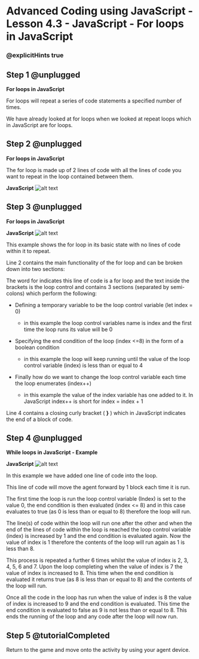 # Advanced Coding using JavaScript - Lesson 4.3 - JavaScript - For loops in JavaScript

### @explicitHints true

## Step 1 @unplugged
**For loops in JavaScript**

For loops will repeat a series of code statements a specified number of times.

We have already looked at for loops when we looked at repeat loops which in JavaScript are for loops.

## Step 2 @unplugged
**For loops in JavaScript**

The for loop is made up of 2 lines of code with all the lines of code you want to repeat in the loop contained between them.

**JavaScript**
![alt text](https://advancedjs.codingcredentials.com/Lesson4/4.3/images/1.jpg?raw=true "JavaScript")

## Step 3 @unplugged
**For loops in JavaScript**

**JavaScript**
![alt text](https://advancedjs.codingcredentials.com/Lesson4/4.3/images/2.jpg?raw=true "JavaScript")

This example shows the for loop in its basic state with no lines of code within it to repeat.

Line 2 contains the main functionality of the for loop and can be broken down into two sections:

The word for indicates this line of code is a for loop and the text inside the brackets is the loop control and contains 3 sections (separated by semi-colons) which perform the following:

- Defining a temporary variable to be the loop control variable (let index = 0) 
    - in this example the loop control variables name is index and the first time the loop runs its value will be 0

- Specifying the end condition of the loop (index <=8) in the form of a boolean condition 
    - in this example the loop will keep running until the value of the loop control variable (index) is less than or equal to 4

- Finally how do we want to change the loop control variable each time the loop enumerates (index++) 
    - in this example the value of the index variable has one added to it. In JavaScript index++ is short for index = index + 1


Line 4 contains a closing curly bracket ( **}** ) which in JavaScript indicates the end of a block of code.

## Step 4 @unplugged
**While loops in JavaScript - Example**

**JavaScript**
![alt text](https://advancedjs.codingcredentials.com/Lesson4/4.3/images/3.jpg?raw=true "JavaScript")


In this example we have added one line of code into the loop.

This line of code will move the agent forward by 1 block each time it is run.

The first time the loop is run the loop control variable (Index) is set to the value 0, the end condition is then evaluated (index <= 8) and in this case evaluates to true (as 0 is less than or equal to 8) therefore the loop will run.

The line(s) of code within the loop will run one after the other and when the end of the lines of code within the loop is reached the loop control variable (index) is increased by 1 and the end condition is evaluated again. Now the value of index is 1 therefore the contents of the loop will run again as 1 is less than 8.

This process is repeated a further 6 times whilst the value of index is 2, 3, 4, 5, 6 and 7. Upon the loop completing when the value of index is 7 the value of index is increased to 8. This time when the end condition is evaluated it returns true (as 8 is less than or equal to 8) and the contents of the loop will run.

Once all the code in the loop has run when the value of index is 8 the value of index is increased to 9 and the end condition is evaluated. This time the end condition is evaluated to false as 9 is not less than or equal to 8. This ends the running of the loop and any code after the loop will now run.

## Step 5 @tutorialCompleted
Return to the game and move onto the activity by using your agent device. 